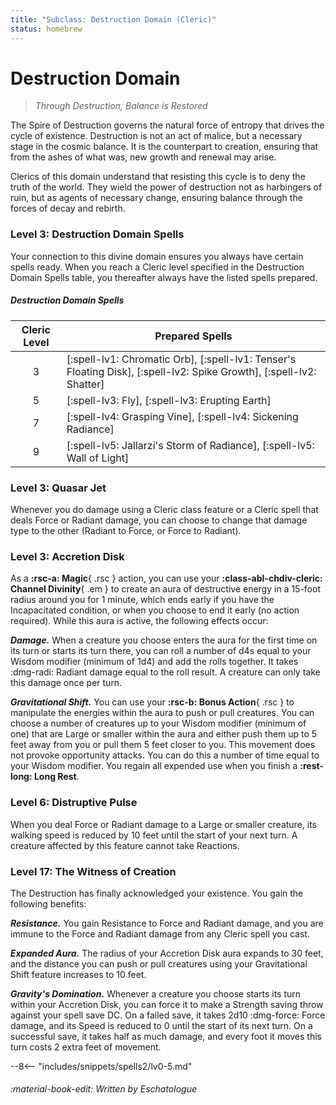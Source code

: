 ```yaml
---
title: "Subclass: Destruction Domain (Cleric)"
status: homebrew
---
```


<p style="display:none">
Through Destruction, Balance is Restored 
</p>

# Destruction Domain

> *Through Destruction, Balance is Restored*

The Spire of Destruction governs the natural force of entropy that drives the cycle of existence. Destruction is not an act of malice, but a necessary stage in the cosmic balance. It is the counterpart to creation, ensuring that from the ashes of what was, new growth and renewal may arise.

Clerics of this domain understand that resisting this cycle is to deny the truth of the world. They wield the power of destruction not as harbingers of ruin, but as agents of necessary change, ensuring balance through the forces of decay and rebirth.

### Level 3: Destruction Domain Spells

Your connection to this divine domain ensures you always have certain spells ready. When you reach a Cleric level specified in the Destruction Domain Spells table, you thereafter always have the listed spells prepared.

##### Destruction Domain Spells

| Cleric Level | Prepared Spells |
| :-: | --- |
| 3 | [:spell-lv1: Chromatic Orb], [:spell-lv1: Tenser's Floating Disk], [:spell-lv2: Spike Growth], [:spell-lv2: Shatter] |
| 5 | [:spell-lv3: Fly], [:spell-lv3: Erupting Earth] |
| 7 | [:spell-lv4: Grasping Vine], [:spell-lv4: Sickening Radiance] |
| 9 | [:spell-lv5: Jallarzi's Storm of Radiance], [:spell-lv5: Wall of Light] |

### Level 3: Quasar Jet

Whenever you do damage using a Cleric class feature or a Cleric spell that deals Force or Radiant damage, you can choose to change that damage type to the other (Radiant to Force, or Force to Radiant).

### Level 3: Accretion Disk

As a **:rsc-a: Magic**{ .rsc } action, you can use your **:class-abl-chdiv-cleric: Channel Divinity**{ .em } to create an aura of destructive energy in a 15-foot radius around you for 1 minute, which ends early if you have the Incapacitated condition, or when you choose to end it early (no action required). While this aura is active, the following effects occur:

***Damage.*** When a creature you choose enters the aura for the first time on its turn or starts its turn there, you can roll a number of d4s equal to your Wisdom modifier (minimum of 1d4) and add the rolls together. It takes :dmg-radi: Radiant damage equal to the roll result. A creature can only take this damage once per turn.

***Gravitational Shift.*** You can use your **:rsc-b: Bonus Action**{ .rsc } to manipulate the energies within the aura to push or pull creatures. You can choose a number of creatures up to your Wisdom modifier (minimum of one) that are Large or smaller within the aura and either push them up to 5 feet away from you or pull them 5 feet closer to you. This movement does not provoke opportunity attacks. You can do this a number of time equal to your Wisdom modifier. You regain all expended use when you finish a **:rest-long: Long Rest**.

### Level 6: Distruptive Pulse

When you deal Force or Radiant damage to a Large or smaller creature, its walking speed is reduced by 10 feet until the start of your next turn. A creature affected by this feature cannot take Reactions.

### Level 17: The Witness of Creation

The Destruction has finally acknowledged your existence. You gain the following benefits:

***Resistance.*** You gain Resistance to Force and Radiant damage, and you are immune to the Force and Radiant damage from any Cleric spell you cast.

***Expanded Aura.*** The radius of your Accretion Disk aura expands to 30 feet, and the distance you can push or pull creatures using your Gravitational Shift feature increases to 10 feet.

***Gravity's Domination.*** Whenever a creature you choose starts its turn within your Accretion Disk, you can force it to make a Strength saving throw against your spell save DC. On a failed save, it takes 2d10 :dmg-force: Force damage, and its Speed is reduced to 0 until the start of its next turn. On a successful save, it takes half as much damage, and every foot it moves this turn costs 2 extra feet of movement.

--8<-- "includes/snippets/spells2/lv0-5.md"

###### :material-book-edit: Written by *Eschatologue*